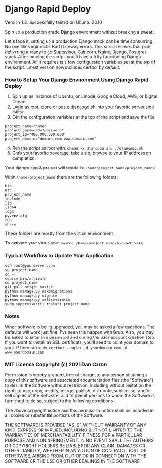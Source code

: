 # Django Rapid Deploy
Version 1.3. Successfully tested on Ubuntu 20.10

Spin up a production grade Django environment without breaking a sweat!

Let's face it, setting up a production Django stack can be time consuming. No one likes nginx 502 Bad Gateway errors. This script relieves that pain, delivering a ready to go Supervisor, Guincorn, Nginx, Django, Postgres stack. After running the script, you'll have a fully functioning Django environment. All it requires is a few configuration variables set at the top of the script. Latest version now includes certbot by default.


### How to Setup Your Django Environment Using Django Rapid Deploy

1. Spin up an instance of Ubuntu, on Linode, Google Cloud, AWS, or Digital Ocean.
2. Login as root, clone or paste djangogo.sh into your favorite server side editor.
3. Edit the configuration variables at the top of the script and save the file:

```
project_name="name"
project_password="password"
project_ip="000.000.000.000"
project_domain="domain.com www.domain.com"
```

4. Run the script as root with: `chmod +x djangogo.sh; ./djangogo.sh`
5. Grab your favorite beverage, take a sip, browse to your IP address on completion.


Your django app & project will reside in:
`/home/project_name/project_name/`

Witin `/home/project_name` there are the following folders:
```
bin
etc
project_name
include  
lib  
lib64  
logs  
pyvenv.cfg  
run  
share
```
These folders are mostly from the virtual environment.

To activate your virtualenv:
`source /home/project_name/bin/activate`

### Typical Workflow to Update Your Application

```
ssh root@yourserver.com
su project_name
cd ~
source bin/activate
cd project_name
git pull origin master
python manage.py makemigrations
python manage.py migrate
python manage.py collectstatic
sudo supervisorctl restart project_name
```


### Notes
When software is being upgraded, you may be asked a few questions. The defaults will work just fine. I've seen this happen with Grub. Also, you may be asked to enter in a password and during the user account creation step. If you want to install an SSL certificate, you'll need to point your domain to your IP then run ```sudo certbot --nginx -d yourdomain.com -d www.yourdomain.com```


### MIT License Copyright (c) 2021 Dan Caron

Permission is hereby granted, free of charge, to any person obtaining a copy
of this software and associated documentation files (the "Software"), to deal
in the Software without restriction, including without limitation the rights
to use, copy, modify, merge, publish, distribute, sublicense, and/or sell
copies of the Software, and to permit persons to whom the Software is
furnished to do so, subject to the following conditions:

The above copyright notice and this permission notice shall be included in all
copies or substantial portions of the Software.

THE SOFTWARE IS PROVIDED "AS IS", WITHOUT WARRANTY OF ANY KIND, EXPRESS OR
IMPLIED, INCLUDING BUT NOT LIMITED TO THE WARRANTIES OF MERCHANTABILITY,
FITNESS FOR A PARTICULAR PURPOSE AND NONINFRINGEMENT. IN NO EVENT SHALL THE
AUTHORS OR COPYRIGHT HOLDERS BE LIABLE FOR ANY CLAIM, DAMAGES OR OTHER
LIABILITY, WHETHER IN AN ACTION OF CONTRACT, TORT OR OTHERWISE, ARISING FROM,
OUT OF OR IN CONNECTION WITH THE SOFTWARE OR THE USE OR OTHER DEALINGS IN THE
SOFTWARE.